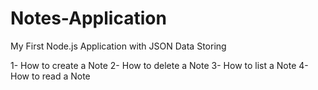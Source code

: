 # Notes-Application
My First Node.js Application with JSON Data Storing

1- How to create a Note
2- How to delete a Note
3- How to list a Note
4- How to read a Note
